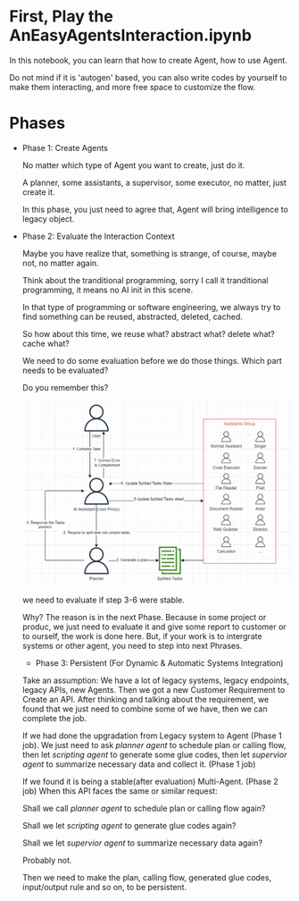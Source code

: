 # First, Play the AnEasyAgentsInteraction.ipynb

In this notebook, you can learn that how to create Agent, how to use Agent. 

Do not mind if it is 'autogen' based, you can also write codes by yourself to make them interacting, and more free space to customize the flow. 

# Phases

- Phase 1: Create Agents

  No matter which type of Agent you want to create, just do it.
  
  A planner, some assistants, a supervisor, some executor, no matter, just create it.

  In this phase, you just need to agree that, Agent will bring intelligence to legacy object.

- Phase 2: Evaluate the Interaction Context

  Maybe you have realize that, something is strange, of course, maybe not, no matter again.

  Think about the tranditional programming, sorry I call it tranditional programming, it means no AI init in this scene.

  In that type of programming or software engineering, we always try to find something can be reused, abstracted, deleted, cached.

  So how about this time, we reuse what? abstract what? delete what? cache what?

  We need to do some evaluation before we do those things. Which part needs to be evaluated?

  Do you remember this?

  <img src="img.png" width="500">

  we need to evaluate if step 3-6 were stable.

  Why? The reason is in the next Phase. Because in some project or produc, we just need to evaluate it and give some report to customer or to ourself, the work is done here. But, if your work is to intergrate systems or other agent, you need to step into next Phrases.

  - Phase 3: Persistent (For Dynamic & Automatic Systems Integration)

  Take an assumption: We have a lot of legacy systems, legacy endpoints, legacy APIs, new Agents. Then we got a new Customer Requirement to Create an API. After thinking and talking about the requirement, we found that we just need to combine some of we have, then we can complete the job.
  
  If we had done the upgradation from Legacy system to Agent (Phase 1 job). We just need to ask *planner agent* to schedule plan or calling flow, then let *scripting agent* to generate some glue codes, then let *supervior agent* to summarize necessary data and collect it. (Phase 1 job)
  
  If we found it is being a stable(after evaluation) Multi-Agent. (Phase 2 job) When this API faces the same or similar request:

  Shall we call *planner agent* to schedule plan or calling flow again?

  Shall we let *scripting agent* to generate glue codes again?

  Shall we let *supervior agent* to summarize necessary data again?

  Probably not.

  Then we need to make the plan, calling flow, generated glue codes, input/output rule and so on, to be persistent.

  
  

